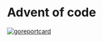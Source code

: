# Advent of code

[![goreportcard](https://goreportcard.com/badge/github.com/LuckyTea/advent)](https://goreportcard.com/report/github.com/LuckyTea/advent)
